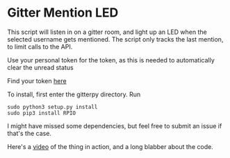 # Gitter Mention LED

This script will listen in on a gitter room, and light up an LED when the selected username gets mentioned.
The script only tracks the last mention, to limit calls to the API.

Use your personal token for the token, as this is needed to automatically clear the unread status

Find your token [here](https://developer.gitter.im/apps)  

To install, first enter the gitterpy directory. Run

    sudo python3 setup.py install
    sudo pip3 install RPIO

I might have missed some dependencies, but feel free to submit an issue if that's the case.

Here's a [video](https://www.youtube.com/watch?v=7hQOwxnkIEM) of the thing in action, and a long blabber about the code.
